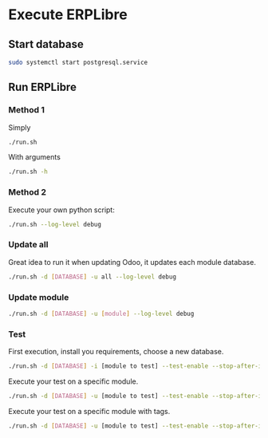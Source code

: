 # Execute ERPLibre

## Start database
```bash
sudo systemctl start postgresql.service
```

## Run ERPLibre
### Method 1
Simply
```bash
./run.sh
```

With arguments
```bash
./run.sh -h
```

### Method 2
Execute your own python script:
```bash
./run.sh --log-level debug
```

### Update all
Great idea to run it when updating Odoo, it updates each module database.
```bash
./run.sh -d [DATABASE] -u all --log-level debug
```

### Update module
```bash
./run.sh -d [DATABASE] -u [module] --log-level debug
```

### Test
First execution, install you requirements, choose a new database.
```bash
./run.sh -d [DATABASE] -i [module to test] --test-enable --stop-after-init --log-level=test
```
Execute your test on a specific module.
```bash
./run.sh -d [DATABASE] -u [module to test] --test-enable --stop-after-init --log-level=test
```
Execute your test on a specific module with tags.
```bash
./run.sh -d [DATABASE] -u [module to test] --test-enable --stop-after-init --log-level=test --test-tags [module_name][tags]
```
